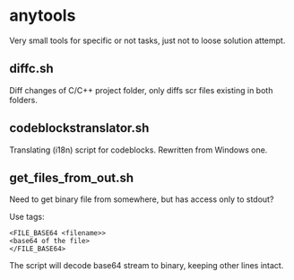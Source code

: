 # anytools
Very small tools for specific or not tasks, just not to loose solution attempt.

## diffc.sh
Diff changes of C/C++ project folder, only diffs scr files existing in both folders.

## codeblockstranslator.sh
Translating (i18n) script for codeblocks. Rewritten from Windows one.

## get_files_from_out.sh
Need to get binary file from somewhere, but has access only to stdout?

Use tags:

	<FILE_BASE64 <filename>> 
	<base64 of the file>
	</FILE_BASE64>

The script will decode base64 stream to binary, keeping other lines intact.
